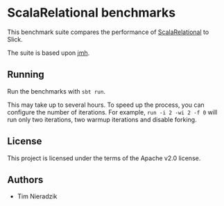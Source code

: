 # ScalaRelational benchmarks
This benchmark suite compares the performance of [ScalaRelational](https://github.com/outr/scalarelational/)
to Slick.

The suite is based upon [jmh](http://openjdk.java.net/projects/code-tools/jmh/).

## Running
Run the benchmarks with ``sbt run``.

This may take up to several hours. To speed up the process, you can configure
the number of iterations. For example, ``run -i 2 -wi 2 -f 0`` will run
only two iterations, two warmup iterations and disable forking.

## License
This project is licensed under the terms of the Apache v2.0 license.

## Authors
* Tim Nieradzik

